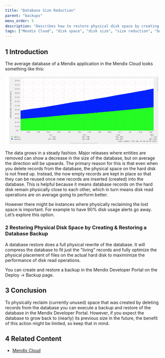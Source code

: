 ```yaml
---
title: "Database Size Reduction"
parent: "backups"
menu_order: 5
description: "Describes how to restore physical disk space by creating and restoring a database backup."
tags: ["Mendix Cloud", "disk space", "disk size", "size reduction", "backup"]
---
```


## 1 Introduction

The average database of a Mendix application in the Mendix Cloud looks something like this:

![](attachments/database-size-reduction/Untitled.png)

The data grows in a steady fashion. Major releases where entities are removed can show a decrease in the size of the database, but on average the direction will be upwards. The primary reason for this is that even when you delete records from the database, the physical space on the hard disk is not freed up. Instead, the now empty records are kept in place so that they can be reused once new records are inserted (created) into the database. This is helpful because it means database records on the hard disk remain physically close to each other, which in turn means disk read operations are on average going to perform better. 

However there might be instances where physically reclaiming the lost space is important. For example to have 90% disk usage alerts go away. Let’s explore this option.

### 2 Restoring Physical Disk Space by Creating & Restoring a Database Backup

A database restore does a full physical rewrite of the database. It will compress the database to fit just the "living" records and fully optimize the physical placement of files on the actual hard disk to maximimize the performance of disk read operations.

You can create and restore a backup in the Mendix Developer Portal on the Deploy -> Backup page.

## 3 Conclusion

To physically reclaim (currently unused) space that was created by deleting records from the database you can execute a backup and restore of the database in the Mendix Developer Portal. However, if you expect the database to grow back to (nearly) its previous size in the future, the benefit of this action might be limited, so keep that in mind.

## 4 Related Content

* [Mendix Cloud](../deploy/mendix-cloud-deploy)